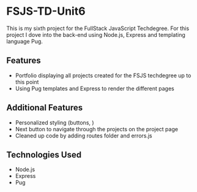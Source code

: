 # FSJS-TD-Unit6

This is my sixth project for the FullStack JavaScript Techdegree. For this project I dove into the back-end using Node.js, Express and templating language Pug.

## Features
- Portfolio displaying all projects created for the FSJS techdegree up to this point
- Using Pug templates and Express to render the different pages

## Additional Features
- Personalized styling (buttons, )
- Next button to navigate through the projects on the project page
- Cleaned up code by adding routes folder and errors.js

## Technologies Used
- Node.js
- Express
- Pug